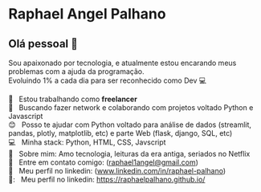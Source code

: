 # Raphael Angel Palhano

## Olá pessoal 👋

Sou apaixonado por tecnologia, e atualmente estou encarando meus problemas com a ajuda da programação.<br>
Evoluindo 1% a cada dia para ser reconhecido como Dev :computer:<br>

:office: &nbsp; Estou trabalhando como **freelancer** 
 <br/> :purple_heart: &nbsp; Buscando fazer network e colaborando com projetos voltado Python e Javascript 
 <br/> :blush: &nbsp; Posso te ajudar com Python voltado para análise de dados (streamlit, pandas, plotly, matplotlib, etc) e parte Web (flask, django, SQL, etc) 
 <br/> :computer: &nbsp; Minha stack: Python, HTML, CSS, Javscript
 <br/> 💬  &nbsp; Sobre mim: Amo tecnologia, leituras da era antiga, seriados no Netflix
 <br/> :email: &nbsp; Entre em contato comigo: (raphael1angel@gmail.com)
  <br/> :blue_book: &nbsp; Meu perfil no linkedin: (www.linkedin.com/in/raphael-palhano) 
 <br/> 📓: &nbsp; Meu perfil no linkedin:  https://raphaelpalhano.github.io/



